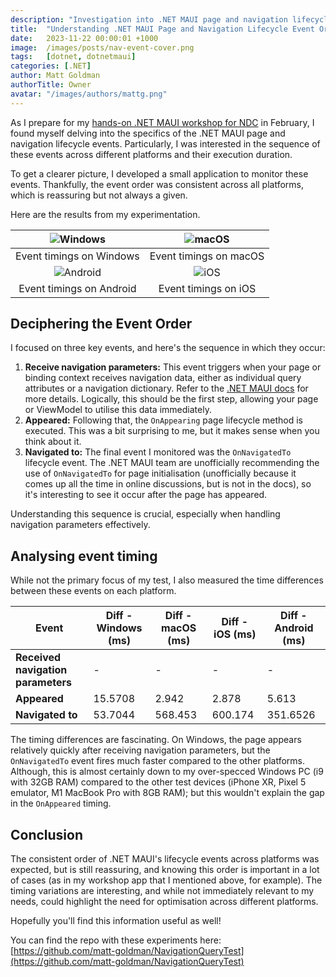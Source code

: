 ```yaml
---
description: "Investigation into .NET MAUI page and navigation lifecycle event order across different platforms, revealing timing insights for effective page initialization."
title:  "Understanding .NET MAUI Page and Navigation Lifecycle Event Order"
date:   2023-11-22 00:00:01 +1000
image:  /images/posts/nav-event-cover.png
tags:   [dotnet, dotnetmaui]
categories: [.NET]
author: Matt Goldman
authorTitle: Owner
avatar: "/images/authors/mattg.png"
---
```


As I prepare for my [hands-on .NET MAUI workshop for NDC](https://ndcsydney.com/workshops/hands-on-cross-platform-mobile-and-desktop-apps-with-net-maui/9b5cb208bd43) in February, I found myself delving into the specifics of the .NET MAUI page and navigation lifecycle events. Particularly, I was interested in the sequence of these events across different platforms and their execution duration.

To get a clearer picture, I developed a small application to monitor these events. Thankfully, the event order was consistent across all platforms, which is reassuring but not always a given.

Here are the results from my experimentation.

| ![Windows](/images/posts/event-order-windows.png) | ![macOS](/images/posts/event-order-macos.png) |
|:--:|:--:|
| Event timings on Windows | Event timings on macOS |
| ![Android](/images/posts/event-order-android.png) | ![iOS](/images/posts/event-order-ios.jpeg) |
| Event timings on Android | Event timings on iOS |

## Deciphering the Event Order

I focused on three key events, and here's the sequence in which they occur:

1. **Receive navigation parameters:** This event triggers when your page or binding context receives navigation data, either as individual query attributes or a navigation dictionary. Refer to the [.NET MAUI docs](https://learn.microsoft.com/dotnet/maui/fundamentals/shell/navigation?view=net-maui-8.0#pass-data) for more details. Logically, this should be the first step, allowing your page or ViewModel to utilise this data immediately.
2. **Appeared:** Following that, the `OnAppearing` page lifecycle method is executed. This was a bit surprising to me, but it makes sense when you think about it.
3. **Navigated to:** The final event I monitored was the `OnNavigatedTo` lifecycle event. The .NET MAUI team are unofficially recommending the use of `OnNavigatedTo` for page initialisation (unofficially because it comes up all the time in online discussions, but is not in the docs), so it's interesting to see it occur after the page has appeared.

Understanding this sequence is crucial, especially when handling navigation parameters effectively.

## Analysing event timing

While not the primary focus of my test, I also measured the time differences between these events on each platform.

| Event                              | Diff - Windows (ms)  | Diff - macOS (ms)        | Diff - iOS (ms)   | Diff - Android (ms) |
|------------------------------------|----------------------|--------------------------|-------------------|---------------------|
| **Received navigation parameters** | -                    |  -                       | -                 | -                   |
| **Appeared**                       | 15.5708              |  2.942                   | 2.878             | 5.613               |
| **Navigated to**                   | 53.7044              |  568.453                 | 600.174           | 351.6526            |

The timing differences are fascinating. On Windows, the page appears relatively quickly after receiving navigation parameters, but the `OnNavigatedTo` event fires much faster compared to the other platforms. Although, this is almost certainly down to my over-specced Windows PC (i9 with 32GB RAM) compared to the other test devices (iPhone XR, Pixel 5 emulator, M1 MacBook Pro with 8GB RAM); but this wouldn't explain the gap in the `OnAppeared` timing.

## Conclusion

The consistent order of .NET MAUI's lifecycle events across platforms was expected, but is still reassuring, and knowing this order is important in a lot of cases (as in my workshop app that I mentioned above, for example). The timing variations are interesting, and while not immediately relevant to my needs, could highlight the need for optimisation across different platforms.

Hopefully you'll find this information useful as well!

You can find the repo with these experiments here: [https://github.com/matt-goldman/NavigationQueryTest](https://github.com/matt-goldman/NavigationQueryTest)
